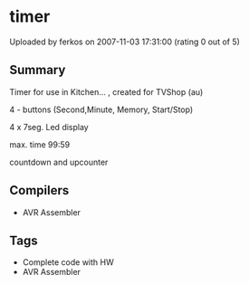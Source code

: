 # timer

Uploaded by ferkos on 2007-11-03 17:31:00 (rating 0 out of 5)

## Summary

Timer for use in Kitchen... , created for TVShop (au)  

4 - buttons (Second,Minute, Memory, Start/Stop)  

4 x 7seg. Led display  

max. time 99:59  

countdown and upcounter

## Compilers

- AVR Assembler

## Tags

- Complete code with HW
- AVR Assembler
